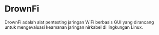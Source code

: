 # DrownFi
DrownFi adalah alat pentesting jaringan WiFi berbasis GUI yang dirancang untuk mengevaluasi keamanan jaringan nirkabel di lingkungan Linux. 
